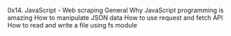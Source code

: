 0x14. JavaScript - Web scraping
General
Why JavaScript programming is amazing
How to manipulate JSON data
How to use request and fetch API
How to read and write a file using fs module